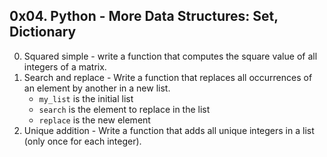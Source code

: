 ## 0x04. Python - More Data Structures: Set, Dictionary ##
0. Squared simple - write a function that computes the square value of all integers of a matrix.
1. Search and replace - Write a function that replaces all occurrences of an element by another in a new list.
	* `my_list` is the initial list
	* `search` is the element to replace in the list
	* `replace`  is the new element
2. Unique addition - Write a function that adds all unique integers in a list (only once for each integer).
